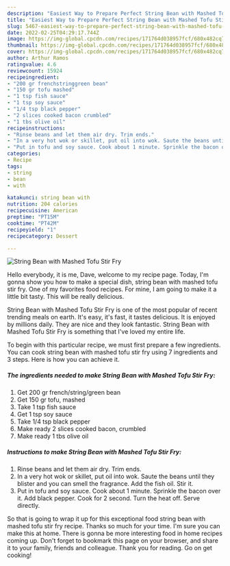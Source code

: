 ```yaml
---
description: "Easiest Way to Prepare Perfect String Bean with Mashed Tofu Stir Fry"
title: "Easiest Way to Prepare Perfect String Bean with Mashed Tofu Stir Fry"
slug: 5467-easiest-way-to-prepare-perfect-string-bean-with-mashed-tofu-stir-fry
date: 2022-02-25T04:29:17.744Z
image: https://img-global.cpcdn.com/recipes/171764d038957fcf/680x482cq70/string-bean-with-mashed-tofu-stir-fry-recipe-main-photo.jpg
thumbnail: https://img-global.cpcdn.com/recipes/171764d038957fcf/680x482cq70/string-bean-with-mashed-tofu-stir-fry-recipe-main-photo.jpg
cover: https://img-global.cpcdn.com/recipes/171764d038957fcf/680x482cq70/string-bean-with-mashed-tofu-stir-fry-recipe-main-photo.jpg
author: Arthur Ramos
ratingvalue: 4.6
reviewcount: 15924
recipeingredient:
- "200 gr frenchstringgreen bean"
- "150 gr tofu mashed"
- "1 tsp fish sauce"
- "1 tsp soy sauce"
- "1/4 tsp black pepper"
- "2 slices cooked bacon crumbled"
- "1 tbs olive oil"
recipeinstructions:
- "Rinse beans and let them air dry. Trim ends."
- "In a very hot wok or skillet, put oil into wok. Saute the beans until they blister and you can smell the fragrance. Add the fish oil. Stir it."
- "Put in tofu and soy sauce. Cook about 1 minute. Sprinkle the bacon over it. Add black pepper. Cook for 2 second. Turn the heat off. Serve directly."
categories:
- Recipe
tags:
- string
- bean
- with

katakunci: string bean with 
nutrition: 204 calories
recipecuisine: American
preptime: "PT15M"
cooktime: "PT42M"
recipeyield: "1"
recipecategory: Dessert

---
```



![String Bean with Mashed Tofu Stir Fry](https://img-global.cpcdn.com/recipes/171764d038957fcf/680x482cq70/string-bean-with-mashed-tofu-stir-fry-recipe-main-photo.jpg)

Hello everybody, it is me, Dave, welcome to my recipe page. Today, I'm gonna show you how to make a special dish, string bean with mashed tofu stir fry. One of my favorites food recipes. For mine, I am going to make it a little bit tasty. This will be really delicious.



String Bean with Mashed Tofu Stir Fry is one of the most popular of recent trending meals on earth. It's easy, it's fast, it tastes delicious. It is enjoyed by millions daily. They are nice and they look fantastic. String Bean with Mashed Tofu Stir Fry is something that I've loved my entire life.


To begin with this particular recipe, we must first prepare a few ingredients. You can cook string bean with mashed tofu stir fry using 7 ingredients and 3 steps. Here is how you can achieve it.

<!--inarticleads1-->

##### The ingredients needed to make String Bean with Mashed Tofu Stir Fry:

1. Get 200 gr french/string/green bean
1. Get 150 gr tofu, mashed
1. Take 1 tsp fish sauce
1. Get 1 tsp soy sauce
1. Take 1/4 tsp black pepper
1. Make ready 2 slices cooked bacon, crumbled
1. Make ready 1 tbs olive oil




<!--inarticleads2-->

##### Instructions to make String Bean with Mashed Tofu Stir Fry:

1. Rinse beans and let them air dry. Trim ends.
1. In a very hot wok or skillet, put oil into wok. Saute the beans until they blister and you can smell the fragrance. Add the fish oil. Stir it.
1. Put in tofu and soy sauce. Cook about 1 minute. Sprinkle the bacon over it. Add black pepper. Cook for 2 second. Turn the heat off. Serve directly.




So that is going to wrap it up for this exceptional food string bean with mashed tofu stir fry recipe. Thanks so much for your time. I'm sure you can make this at home. There is gonna be more interesting food in home recipes coming up. Don't forget to bookmark this page on your browser, and share it to your family, friends and colleague. Thank you for reading. Go on get cooking!
